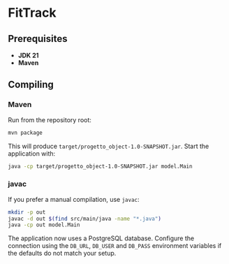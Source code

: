 # FitTrack

## Prerequisites
- **JDK 21**
- **Maven**

## Compiling

### Maven
Run from the repository root:

```bash
mvn package
```

This will produce `target/progetto_object-1.0-SNAPSHOT.jar`. Start the application with:

```bash
java -cp target/progetto_object-1.0-SNAPSHOT.jar model.Main
```

### javac
If you prefer a manual compilation, use `javac`:

```bash
mkdir -p out
javac -d out $(find src/main/java -name "*.java")
java -cp out model.Main
```

The application now uses a PostgreSQL database. Configure the connection using the
`DB_URL`, `DB_USER` and `DB_PASS` environment variables if the defaults do not
match your setup.
